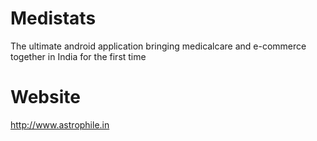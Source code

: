 # Medistats
The ultimate android application bringing medicalcare and e-commerce together in India for the first time

# Website
http://www.astrophile.in
